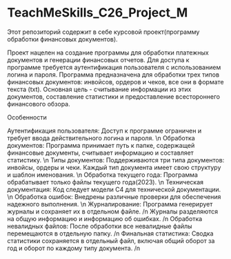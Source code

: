 # TeachMeSkills_C26_Project_M

Этот репозиторий содержит в себе курсовой проект(программу обработки финансовых документов).

Проект нацелен на создание программы для обработки платежных документов и генерации финансовых отчетов. Для доступа к программе требуется аутентификация пользователя с использованием логина и пароля. Программа предназначена для обработки трех типов финансовых документов: инвойсов, ордеров и чеков, все они в формате текста (txt). Основная цель - считывание информации из этих документов, составление статистики и предоставление всестороннего финансового обзора.

Особенности

Аутентификация пользователя: Доступ к программе ограничен и требует ввода действительного логина и пароля. \n
Обработка документов: Программа принимает путь к папке, содержащей финансовые документы, считывает информацию и составляет статистику. \n
Типы документов: Поддерживаются три типа документов: инвойсы, ордеры и чеки. Каждый тип документа имеет свою структуру и шаблон именования. \n
Обработка текущего года: Программа обрабатывает только файлы текущего года(2023). \n
Техническая документация: Код следует модели C4 для технической документации. \n
Обработка ошибок: Внедрены различные проверки для обеспечения надежного выполнения. \n
Журналирование: Программа генерирует журналы и сохраняет их в отдельном файле. /n
Журналы разделяются на общую информацию и информацию об ошибках. /n
Обработка невалидных файлов: После обработки все невалидные файлы перемещаются в отдельную папку. /n
Финальная статистика: Сводка статистики сохраняется в отдельный файл, включая общий оборот за год и оборот по каждому типу документа. /n
